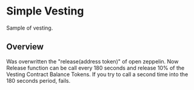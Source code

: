 # Simple Vesting

Sample of vesting.

## Overview

Was overwritten the "release(address token)" of open zeppelin. Now Release function can be call every 180 seconds and release 10% of the Vesting Contract Balance Tokens. If you try to call a second time into the 180 seconds period, fails.